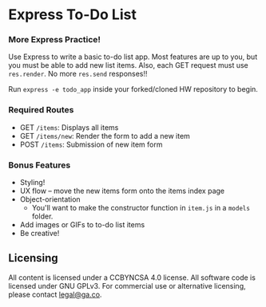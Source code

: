 # Express To-Do List

### More Express Practice!

Use Express to write a basic to-do list app. Most features are up to you, but you must be able to add new list items. Also, each GET request must use `res.render`. No more `res.send` responses!!

Run `express -e todo_app` inside your forked/cloned HW repository to begin.

### Required Routes

* GET `/items`: Displays all items
* GET `/items/new`: Render the form to add a new item
* POST `/items`: Submission of new item form

### Bonus Features

* Styling!
* UX flow – move the new items form onto the items index page
* Object-orientation
  * You'll want to make the constructor function in `item.js` in a `models` folder.
* Add images or GIFs to to-do list items
* Be creative!

## Licensing
All content is licensed under a CC­BY­NC­SA 4.0 license.
All software code is licensed under GNU GPLv3. For commercial use or alternative licensing, please contact legal@ga.co.
